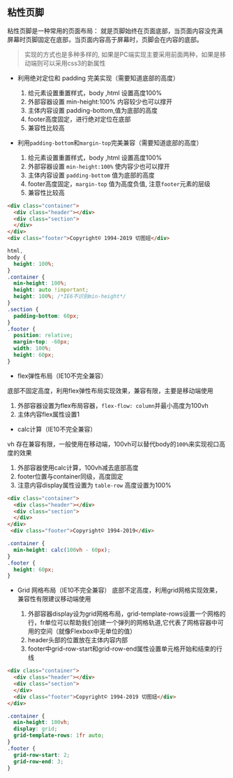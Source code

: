 ## 粘性页脚
粘性页脚是一种常用的页面布局： 就是页脚始终在页面底部，当页面内容没充满屏幕时页脚固定在底部，当页面内容高于屏幕时，页脚会在内容的底部。

> 实现的方式也是多种多样的, 如果是PC端实现主要采用前面两种，如果是移动端则可以采用css3的新属性

- 利用绝对定位和 padding 完美实现（需要知道底部的高度）
  1. 给元素设置重置样式，body ,html 设置高度100%
  2. 外部容器设置 min-height:100% 内容较少也可以撑开
  3. 主体内容设置 padding-bottom,值为底部的高度
  4. footer高度固定，进行绝对定位在底部
  5. 兼容性比较高

- 利用`padding-bottom`和`margin-top`完美兼容（需要知道底部的高度）
  1. 给元素设置重置样式，body ,html 设置高度100%
  2. 外部容器设置 `min-height:100%` 使内容少也可以撑开
  3. 主体内容设置 `padding-bottom` 值为底部的高度
  4. footer高度固定，`margin-top` 值为高度负值, 注意`footer`元素的层级
  5. 兼容性比较高

```html
<div class="container">
  <div class="header"></div>
  <div class="section">
  </div>
</div>
<div class="footer">Copyright© 1994-2019 切图妞</div>
```

```css
html,
body {
  height: 100%;
}
.container {
  min-height: 100%;
  height: auto !important;
  height: 100%; /*IE6不识别min-height*/
}
.section {
  padding-bottom: 60px;
}
.footer {
  position: relative;
  margin-top: -60px;
  width: 100%;
  height: 60px;
}
```

- flex弹性布局（IE10不完全兼容）

底部不固定高度，利用flex弹性布局实现效果，兼容有限，主要是移动端使用
  1. 外部容器设置为flex布局容器，`flex-flow: column`并最小高度为100vh
  2. 主体内容flex属性设置1


- calc计算（IE10不完全兼容）

vh 存在兼容有限，一般使用在移动端，100vh可以替代body的`100%`来实现视口高度的效果
  1. 外部容器使用calc计算，100vh减去底部高度
  2. footer位置与container同级，高度固定
  3. 注意内容display属性设置为 `table-row` 高度设置为100%

```html
<div class="container">
  <div class="header"></div>
  <div class="section">
  </div>
</div>
 <div class="footer">Copyright© 1994-2019</div>
```
```css
.container {
  min-height: calc(100vh - 60px);
}
.footer {
  height: 60px;
}
```

- Grid 网格布局（IE10不完全兼容）
底部不定高度，利用grid网格实现效果，兼容性有限建议移动端使用

  1. 外部容器display设为grid网格布局，grid-template-rows设置一个网格的行，fr单位可以帮助我们创建一个弹列的网格轨道,它代表了网格容器中可用的空间（就像Flexbox中无单位的值）
  2. header头部的位置放在主体内容内部
  3. footer中grid-row-start和grid-row-end属性设置单元格开始和结束的行线

```html
<div class="container">
  <div class="header"></div>
  <div class="section">
  </div>
  <div class="footer">Copyright© 1994-2019 切图妞</div>
</div>
```

```css
.container {
  min-height: 100vh;
  display: grid;
  grid-template-rows: 1fr auto;
}
.footer {
  grid-row-start: 2;
  grid-row-end: 3;
}
```